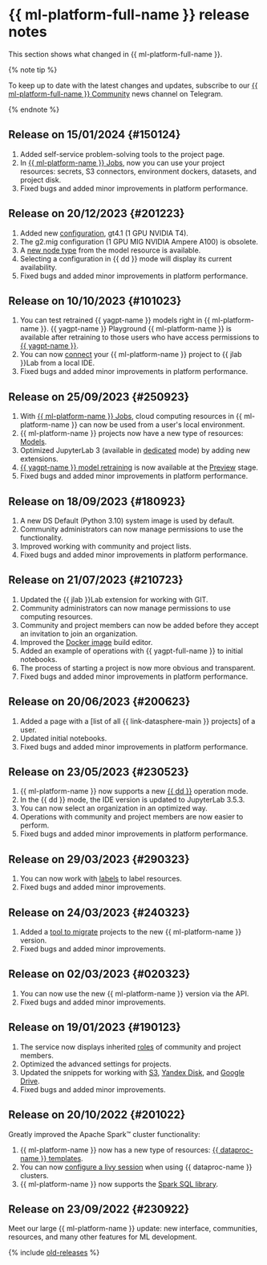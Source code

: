 # {{ ml-platform-full-name }} release notes

This section shows what changed in {{ ml-platform-full-name }}.


{% note tip %}

To keep up to date with the latest changes and updates, subscribe to our [{{ ml-platform-full-name }} Community](https://t.me/yandex_datasphere) news channel on Telegram.

{% endnote %}

## Release on 15/01/2024 {#150124}

1. Added self-service problem-solving tools to the project page.
1. In [{{ ml-platform-name }} Jobs](concepts/jobs.md), now you can use your project resources: secrets, S3 connectors, environment dockers, datasets, and project disk.
1. Fixed bugs and added minor improvements in platform performance.

## Release on 20/12/2023 {#201223}

1. Added new [configuration](concepts/configurations.md), gt4.1 (1 GPU NVIDIA T4).
1. The g2.mig configuration (1 GPU MIG NVIDIA Ampere A100) is obsolete.
1. A [new node type](concepts/deploy/index.md#models-node) from the model resource is available.
1. Selecting a configuration in {{ dd }} mode will display its current availability.
1. Fixed bugs and added minor improvements in platform performance.

## Release on 10/10/2023 {#101023}

1. You can test retrained {{ yagpt-name }} models right in {{ ml-platform-name }}. {{ yagpt-name }} Playground {{ ml-platform-name }} is available after retraining to those users who have access permissions to [{{ yagpt-name }}](../yandexgpt/).
1. You can now [connect](operations/projects/remote-connect.md) your {{ ml-platform-name }} project to {{ jlab }}Lab from a local IDE.
1. Fixed bugs and added minor improvements in platform performance.

## Release on 25/09/2023 {#250923}

1. With [{{ ml-platform-name }} Jobs](concepts/jobs.md), cloud computing resources in {{ ml-platform-name }} can now be used from a user's local environment.
1. {{ ml-platform-name }} projects now have a new type of resources: [Models](concepts/models/index.md).
1. Optimized JupyterLab 3 (available in [dedicated](concepts/project.md#dedicated) mode) by adding new extensions.
1. [{{ yagpt-name }} model retraining](concepts/models/foundation-models.md#yagpt-tuning) is now available at the [Preview](../overview/concepts/launch-stages.md) stage.
1. Fixed bugs and added minor improvements in platform performance.

## Release on 18/09/2023 {#180923}

1. A new DS Default (Python 3.10) system image is used by default.
1. Community administrators can now manage permissions to use the functionality.
1. Improved working with community and project lists.
1. Fixed bugs and added minor improvements in platform performance.

## Release on 21/07/2023 {#210723}

1. Updated the {{ jlab }}Lab extension for working with GIT.
1. Community administrators can now manage permissions to use computing resources.
1. Community and project members can now be added before they accept an invitation to join an organization.
1. Improved the [Docker image](concepts/docker.md) build editor.
1. Added an example of operations with {{ yagpt-full-name }} to initial notebooks.
1. The process of starting a project is now more obvious and transparent.
1. Fixed bugs and added minor improvements in platform performance.

## Release on 20/06/2023 {#200623}

1. Added a page with a [list of all {{ link-datasphere-main }} projects] of a user.
1. Updated initial notebooks.
1. Fixed bugs and added minor improvements in platform performance.

## Release on 23/05/2023 {#230523}

1. {{ ml-platform-name }} now supports a new [{{ dd }}](concepts/project.md#dedicated) operation mode.
1. In the {{ dd }} mode, the IDE version is updated to JupyterLab 3.5.3.
1. You can now select an organization in an optimized way.
1. Operations with community and project members are now easier to perform.
1. Fixed bugs and added minor improvements in platform performance.

## Release on 29/03/2023 {#290323}

1. You can now work with [labels](../resource-manager/concepts/labels.md) to label resources.
1. Fixed bugs and added minor improvements.

## Release on 24/03/2023 {#240323}

1. Added a [tool to migrate](operations/migration.md) projects to the new {{ ml-platform-name }} version.
1. Fixed bugs and added minor improvements.

## Release on 02/03/2023 {#020323}

1. You can now use the new {{ ml-platform-name }} version via the API.
1. Fixed bugs and added minor improvements.

## Release on 19/01/2023 {#190123}

1. The service now displays inherited [roles](security/index.md) of community and project members.
1. Optimized the advanced settings for projects.
1. Updated the snippets for working with [S3](operations/data/connect-to-s3.md), [Yandex Disk](operations/data/connect-to-ya-disk.md), and [Google Drive](operations/data/connect-to-google-drive.md).
1. Fixed bugs and added minor improvements.

## Release on 20/10/2022 {#201022}

Greatly improved the Apache Spark™ cluster functionality:
1. {{ ml-platform-name }} now has a new type of resources: [{{ dataproc-name }} templates](concepts/data-proc-template.md).
1. You can now [configure a livy session](concepts/data-proc.md#sessions) when using {{ dataproc-name }} clusters.
1. {{ ml-platform-name }} now supports the [Spark SQL library](concepts/data-proc.md#sql).

## Release on 23/09/2022 {#230922}

Meet our large {{ ml-platform-name }} update: new interface, communities, resources, and many other features for ML development.

{% include [old-releases](../_includes/datasphere/migration/release-notes-old.md) %}

